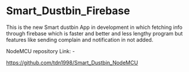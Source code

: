 # Smart_Dustbin_Firebase
This is the new Smart dustbin App in development in which fetching info through firebase which is faster and better and less lengthy program but features like sending complain and notification in not added.

NodeMCU repository Link: -

https://github.com/tdn1998/Smart_Dustbin_NodeMCU
